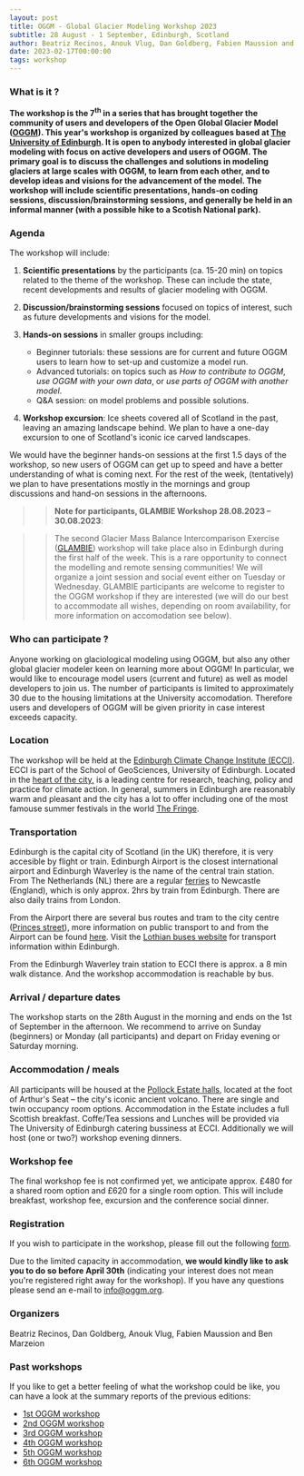 ```yaml
---
layout: post
title: OGGM - Global Glacier Modeling Workshop 2023
subtitle: 28 August - 1 September, Edinburgh, Scotland
author: Beatriz Recinos, Anouk Vlug, Dan Goldberg, Fabien Maussion and Ben Marzeion
date: 2023-02-17T00:00:00
tags: workshop
---
```


### What is it ?

**The workshop is the 7<sup>th</sup> in a series that has brought together the community of users 
and developers of the Open Global Glacier Model ([OGGM](oggm.org)). This year's workshop 
is organized by colleagues based at [The University of Edinburgh](https://www.ed.ac.uk/geosciences). It is open to anybody interested in global glacier modeling with focus on active developers and users of OGGM. The primary goal is to discuss the challenges 
and solutions in modeling glaciers at large scales with OGGM, to learn from each other, and to develop 
ideas and visions for the advancement of the model. The workshop will include scientific 
presentations, hands-on coding sessions, discussion/brainstorming sessions, and generally 
be held in an informal manner (with a possible hike to a Scotish National park).**

### Agenda

The workshop will include:

1. <b>Scientific presentations</b> by the participants (ca. 15-20 min) on topics related to the theme of the workshop. 
These can include the state, recent developments and results of glacier modeling with OGGM.
2. <b>Discussion/brainstorming sessions</b> focused on topics of interest, such as future developments and visions for the model.
3. <b>Hands-on sessions</b> in smaller groups including:
   - Beginner tutorials: these sessions are for current and future OGGM users to learn how to set-up and customize a model run.
   - Advanced tutorials: on topics such as <i>How to contribute to OGGM</i>, <i>use OGGM with your own data</i>, or <i>use parts of OGGM with another model</i>.
   - Q&A session: on model problems and possible solutions.

4.  <b>Workshop excursion</b>: Ice sheets covered all of Scotland in the past, leaving an amazing landscape behind. We plan to have a one-day excursion to one of Scotland's iconic ice carved landscapes.

We would have the beginner hands-on sessions 
at the first 1.5 days of the workshop, so new users of OGGM can get up to speed and have a better understanding 
of what is coming next. For the rest of the week, (tentatively) we plan to have presentations mostly in the mornings and group discussions and hand-on sessions in the afternoons. 

>>**Note for participants, GLAMBIE Workshop 28.08.2023 – 30.08.2023**:

>> The second Glacier Mass Balance Intercomparison Exercise (<a href="https://glambie.org/">GLAMBIE</a>) workshop will take place also in Edinburgh during the first half of the week. This is a rare opportunity to connect the modelling and remote sensing communities! We will organize a joint session and social event either on Tuesday or Wednesday. GLAMBIE participants are welcome to register to the OGGM workshop if they are interested (we will do our best to accommodate all wishes, depending on room availability, for more information on accomodation see below).

### Who can participate ?
Anyone working on glaciological modeling using OGGM,
but also any other global glacier modeler keen on learning more about OGGM! In particular, 
we would like to encourage model users (current and future) as well as model developers to join 
us. The number of participants is limited to approximately 30 due to the housing limitations 
at the University accomodation. Therefore users and developers of OGGM will be given 
priority in case interest exceeds capacity.

### Location
The workshop will be held at the [Edinburgh Climate Change Institute (ECCI)](https://edinburghcentre.org/). ECCI is part of the School of GeoSciences, University of Edinburgh. Located in the [heart of the city,](https://goo.gl/maps/Edb3ixpE4D745icW8) is a leading centre for research, teaching, policy and practice for climate action. In general, summers in Edinburgh are reasonably warm and pleasant and the city has a lot to offer including one of the most famouse summer festivals in the world [The Fringe](https://www.edfringe.com/experience/what-is-the-festival-fringe). 

### Transportation
Edinburgh is the capital city of Scotland (in the UK) therefore, it is very accesible by flight or train. Edinburgh Airport is the closest international airport and Edinburgh Waverley is the name of the central train station. From The Netherlands (NL) there are a regular [ferries](https://www.dfds.com/en) to Newcastle (England), which is only approx. 2hrs by train from Edinburgh. There are also daily trains from London. 

From the Airport there are several bus routes and tram to the city centre ([Princes street](https://goo.gl/maps/2to6fG8Mgj7DtYQk6)), more information on public transport to and from the Airport can be found [here](https://www.edinburghairport.com/transport-links). Visit the [Lothian buses website](https://www.lothianbuses.com/) for transport information within Edinburgh. 

From the Edinburgh Waverley train station to ECCI there is approx. a 8 min walk distance. And the workshop accommodation is reachable by bus.


### Arrival / departure dates
The workshop starts on the 28th August in the morning and ends on the 1st of September in the afternoon. We recommend to arrive on Sunday (beginners) or Monday (all participants) and depart on Friday evening or Saturday morning.

### Accommodation / meals
All participants will be housed at the [Pollock Estate halls](https://www.uoecollection.com/summer-stays-at-the-university-of-edinburgh/), located at the foot of Arthur's Seat – the city's iconic ancient volcano. There are single and twin occupancy room options. Accommodation in the Estate includes a full Scottish breakfast. Coffe/Tea sessions and Lunches will be provided via The University of Edinburgh catering bussiness at ECCI. Additionally we will host (one or two?) workshop evening dinners.

### Workshop fee
The final workshop fee is not confirmed yet, we anticipate approx. £480 for a shared room option and £620 for a single room option. This will include breakfast, workshop fee, excursion and the conference social dinner. 


### Registration
If you wish to participate in the workshop, please fill out the following 
[form](https://docs.google.com/forms/d/16M1atb-7g9szBgowJtyjvguuc9lTHXkhD0LhKLnH9cs/prefill).

Due to the limited capacity in accommodation, **we would kindly like to ask you to do so 
before April 30th** (indicating your interest does not mean you're registered right away for the workshop). 
If you have any questions please send an e-mail to [info@oggm.org](mailto:info@oggm.org).

### Organizers
Beatriz Recinos, Dan Goldberg, Anouk Vlug, Fabien Maussion and Ben Marzeion

### Past workshops
If you like to get a better feeling of what the workshop could be like, 
you can have a look at the summary reports of the previous editions:

- <u> <a href="{{ site.url }}/2016/02/11/1st-oggm-worshop-summary/"> 1st OGGM workshop </a> </u>
- <u> <a href="{{ site.url }}/2017/04/03/2nd-oggm-worshop-summary/"> 2nd OGGM workshop </a> </u>
- <u> <a href="{{ site.url }}/2018/06/29/3nd-oggm-worshop-summary/"> 3rd OGGM workshop </a> </u>
- <u> <a href="{{ site.url }}/2019/06/21/4st-oggm-worshop-summary/"> 4th OGGM workshop </a> </u>
- <u> <a href="{{ site.url }}/2021/10/12/5th-oggm-worshop-summary/"> 5th OGGM workshop </a> </u>
- <u> <a href="{{ site.url }}/2022/11/20/6st-oggm-worshop-summary/"> 6th OGGM workshop </a> </u>
